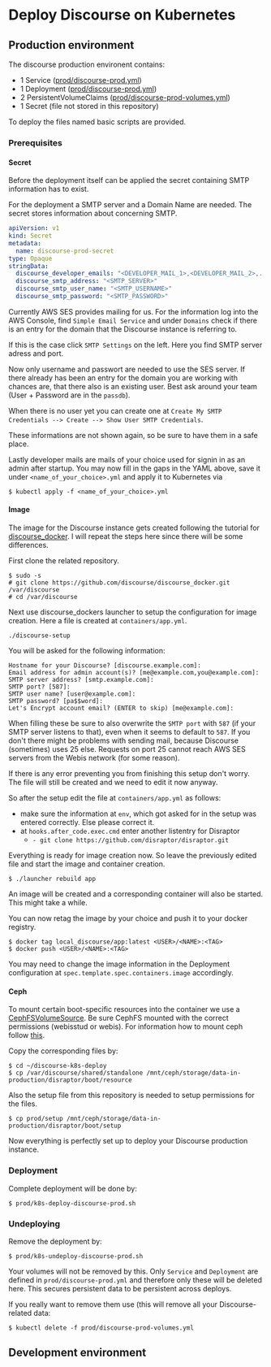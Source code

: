 # Deploy Discourse on Kubernetes

## Production environment
The discourse production environent contains:
  - 1 Service                 ([prod/discourse-prod.yml](prod/discourse-prod.yml))
  - 1 Deployment              ([prod/discourse-prod.yml](prod/discourse-prod.yml))
  - 2 PersistentVolumeClaims  ([prod/discourse-prod-volumes.yml](prod/discourse-prod-volumes.yml))
  - 1 Secret                  (file not stored in this repository)
  
To deploy the files named basic scripts are provided.

### Prerequisites
#### Secret
Before the deployment itself can be applied the secret containing SMTP information has to exist.

For the deployment a SMTP server and a Domain Name are needed. The secret stores information about concerning SMTP.
```yaml
apiVersion: v1
kind: Secret
metadata:
  name: discourse-prod-secret
type: Opaque
stringData:
  discourse_developer_emails: "<DEVELOPER_MAIL_1>,<DEVELOPER_MAIL_2>,..."
  discourse_smtp_address: "<SMTP_SERVER>"
  discourse_smtp_user_name: "<SMTP_USERNAME>"
  discourse_smtp_password: "<SMTP_PASSWORD>"
```

Currently AWS SES provides mailing for us. For the information log into the AWS Console, find `Simple Email Service` and under `Domains` check if there is an entry for the domain that the 
Discourse instance is referring to.

If this is the case click `SMTP Settings` on the left. Here you find SMTP server adress and port.

Now only username and passwort are needed to use the SES server. If there already has been an entry for the domain you are working with chances are, that there also is an existing user. Best ask around your team (User + Password are in the `passdb`).

When there is no user yet you can create one at `Create My SMTP Credentials --> Create --> Show User SMTP Credentials`.

These informations are not shown again, so be sure to have them in a safe place.

Lastly developer mails are mails of your choice used for signin in as an admin after startup.
You may now fill in the gaps in the YAML above, save it under `<name_of_your_choice>.yml` and apply it to Kubernetes via 
```
$ kubectl apply -f <name_of_your_choice>.yml
```

#### Image
The image for the Discourse instance gets created following the tutorial for [discourse_docker](https://github.com/discourse/discourse/blob/master/docs/INSTALL-cloud.md#Install-Discourse).
I will repeat the steps here since there will be some differences.

First clone the related repository.

```
$ sudo -s
# git clone https://github.com/discourse/discourse_docker.git /var/discourse
# cd /var/discourse
```

Next use discourse_dockers launcher to setup the configuration for image creation. Here a file is created at `containers/app.yml`.

```
./discourse-setup
```

You will be asked for the following information:

```
Hostname for your Discourse? [discourse.example.com]: 
Email address for admin account(s)? [me@example.com,you@example.com]: 
SMTP server address? [smtp.example.com]: 
SMTP port? [587]: 
SMTP user name? [user@example.com]: 
SMTP password? [pa$$word]: 
Let's Encrypt account email? (ENTER to skip) [me@example.com]: 
```

When filling these be sure to also overwrite the `SMTP port` with `587` (if your SMTP server listens to that), even when it seems to default to `587`. 
If you don't there might be problems with sending mail, because Discourse (sometimes) uses 25 else. Requests on port 25 cannot reach AWS SES servers from the Webis network (for some reason).

If there is any error preventing you from finishing this setup don't worry. The file will still be created and we need to edit it now anyway.

So after the setup edit the file at `containers/app.yml` as follows:

  - make sure the information at `env`, which got asked for in the setup was entered correctly. Else please correct it.
  - at `hooks.after_code.exec.cmd` enter another listentry for Disraptor
    - `- git clone https://github.com/disraptor/disraptor.git`
 
Everything is ready for image creation now. So leave the previously edited file and start the image and container creation.

```
$ ./launcher rebuild app
```

An image will be created and a corresponding container will also be started. This might take a while.

You can now retag the image by your choice and push it to your docker registry.

```
$ docker tag local_discourse/app:latest <USER>/<NAME>:<TAG>
$ docker push <USER>/<NAME>:<TAG>
```

You may need to change the image information in the Deployment configuration at `spec.template.spec.containers.image` accordingly.

#### Ceph
To mount certain boot-specific resources into the container we use a [CephFSVolumeSource](https://kubernetes.io/docs/reference/generated/kubernetes-api/v1.18/#cephfsvolumesource-v1-core).
Be sure CephFS mounted with the correct permissions (webisstud or webis). For information how to mount ceph follow [this](https://git.webis.de/code-generic/code-admin-knowledgebase/blob/master/services/ceph/cephfs-usage.md).

Copy the corresponding files by:

```
$ cd ~/discourse-k8s-deploy
$ cp /var/discourse/shared/standalone /mnt/ceph/storage/data-in-production/disraptor/boot/resource
```

Also the setup file from this repository is needed to setup permissions for the files.

```
$ cp prod/setup /mnt/ceph/storage/data-in-production/disraptor/boot/setup
```

Now everything is perfectly set up to deploy your Discourse production instance.

### Deployment
Complete deployment will be done by:

```
$ prod/k8s-deploy-discourse-prod.sh
```

### Undeploying
Remove the deployment by:

```
$ prod/k8s-undeploy-discourse-prod.sh
```

Your volumes will not be removed by this. Only `Service` and `Deployment` are defined in `prod/discourse-prod.yml` and therefore only these will be deleted here. This secures persistent data to be persistent across deploys.

If you really want to remove them use (this will remove all your Discourse-related data:

```
$ kubectl delete -f prod/discourse-prod-volumes.yml
```

## Development environment
